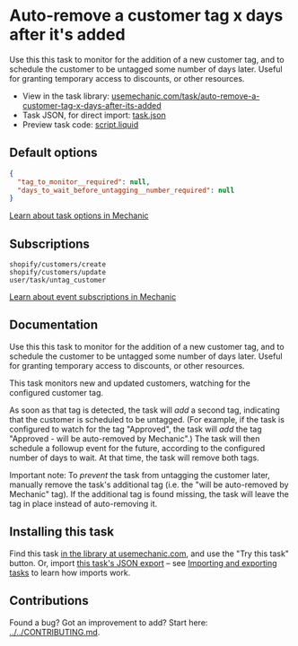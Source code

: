 # Auto-remove a customer tag x days after it's added

Use this this task to monitor for the addition of a new customer tag, and to schedule the customer to be untagged some number of days later. Useful for granting temporary access to discounts, or other resources.

* View in the task library: [usemechanic.com/task/auto-remove-a-customer-tag-x-days-after-its-added](https://usemechanic.com/task/auto-remove-a-customer-tag-x-days-after-its-added)
* Task JSON, for direct import: [task.json](../../tasks/auto-remove-a-customer-tag-x-days-after-its-added.json)
* Preview task code: [script.liquid](./script.liquid)

## Default options

```json
{
  "tag_to_monitor__required": null,
  "days_to_wait_before_untagging__number_required": null
}
```

[Learn about task options in Mechanic](https://docs.usemechanic.com/article/471-task-options)

## Subscriptions

```liquid
shopify/customers/create
shopify/customers/update
user/task/untag_customer
```

[Learn about event subscriptions in Mechanic](https://docs.usemechanic.com/article/408-subscriptions)

## Documentation

Use this this task to monitor for the addition of a new customer tag, and to schedule the customer to be untagged some number of days later. Useful for granting temporary access to discounts, or other resources.

This task monitors new and updated customers, watching for the configured customer tag.

As soon as that tag is detected, the task will _add_ a second tag, indicating that the customer is scheduled to be untagged. (For example, if the task is configured to watch for the tag "Approved", the task will _add_ the tag "Approved - will be auto-removed by Mechanic".) The task will then schedule a followup event for the future, according to the configured number of days to wait. At that time, the task will remove both tags.

Important note: To _prevent_ the task from untagging the customer later, manually remove the task's additional tag (i.e. the "will be auto-removed by Mechanic" tag). If the additional tag is found missing, the task will leave the tag in place instead of auto-removing it.

## Installing this task

Find this task [in the library at usemechanic.com](https://usemechanic.com/task/auto-remove-a-customer-tag-x-days-after-its-added), and use the "Try this task" button. Or, import [this task's JSON export](../../tasks/auto-remove-a-customer-tag-x-days-after-its-added.json) – see [Importing and exporting tasks](https://docs.usemechanic.com/article/505-importing-and-exporting-tasks) to learn how imports work.

## Contributions

Found a bug? Got an improvement to add? Start here: [../../CONTRIBUTING.md](../../CONTRIBUTING.md).
